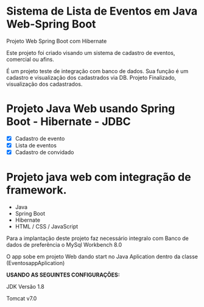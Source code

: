 # Sistema de Lista de Eventos em Java Web-Spring Boot
Projeto Web Spring Boot com Hibernate

Este projeto foi criado visando um sistema de cadastro de eventos, comercial ou afins.

É um projeto teste de integração com banco de dados. Sua função é um cadastro e visualização dos cadastrados via DB. Projeto Finalizado, visualização dos cadastrados.

# Projeto Java Web usando Spring Boot - Hibernate - JDBC

  - [x] Cadastro de evento 
  - [x] Lista de eventos
  - [x] Cadastro de convidado

# Projeto java web com integração de framework.

  - Java
  - Spring Boot
  - Hibernate
  - HTML / CSS / JavaScript

Para a implantação deste projeto faz necessário integralo com Banco de dados de preferência o MySql Workbench 8.0

O app sobe em projeto Web dando start no Java Aplication dentro da classe (EventosappAplication) 

**USANDO AS SEGUINTES CONFIGURAÇÕES:**

JDK Versão 1.8

Tomcat v7.0
